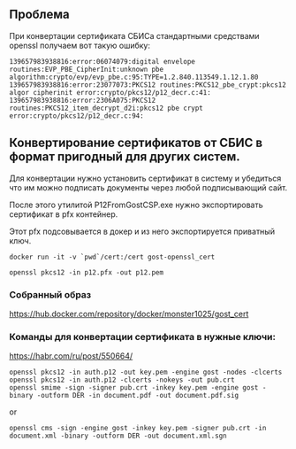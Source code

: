 ## Проблема
При конвертации сертификата СБИСа стандартными средствами openssl получаем вот такую ошибку:  
  
```
139657983938816:error:06074079:digital envelope routines:EVP_PBE_CipherInit:unknown pbe algorithm:crypto/evp/evp_pbe.c:95:TYPE=1.2.840.113549.1.12.1.80
139657983938816:error:23077073:PKCS12 routines:PKCS12_pbe_crypt:pkcs12 algor cipherinit error:crypto/pkcs12/p12_decr.c:41:
139657983938816:error:2306A075:PKCS12 routines:PKCS12_item_decrypt_d2i:pkcs12 pbe crypt error:crypto/pkcs12/p12_decr.c:94:
```

## Конвертирование сертификатов от СБИС в формат пригодный для других систем.
  
Для конвертации нужно установить сертификат в систему и убедиться что им можно подписать документы через любой подписывающий сайт.  
  
После этого утилитой P12FromGostCSP.exe нужно экспортировать сертификат в pfx контейнер.  
  
Этот pfx подсовывается в докер и из него экспортируется приватный ключ.  
  
```
docker run -it -v `pwd`/cert:/cert gost-openssl_cert

openssl pkcs12 -in p12.pfx -out p12.pem
```

### Собранный образ
https://hub.docker.com/repository/docker/monster1025/gost_cert

### Команды для конвертации сертификата в нужные ключи:
https://habr.com/ru/post/550664/

```
openssl pkcs12 -in auth.p12 -out key.pem -engine gost -nodes -clcerts
openssl pkcs12 -in auth.p12 -clcerts -nokeys -out pub.crt
openssl smime -sign -signer pub.crt -inkey key.pem -engine gost -binary -outform DER -in document.pdf -out document.pdf.sig
```
or 
```
openssl cms -sign -engine gost -inkey key.pem -signer pub.crt -in document.xml -binary -outform DER -out document.xml.sgn
```
